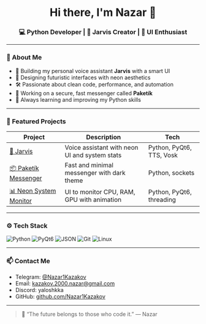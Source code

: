 <h1 align="center">Hi there, I'm Nazar 👋</h1>
<h3 align="center">💻 Python Developer | 🤖 Jarvis Creator | 🧠 UI Enthusiast</h3>

---

### 🧠 About Me

- 🤖 Building my personal voice assistant **Jarvis** with a smart UI
- 🎨 Designing futuristic interfaces with neon aesthetics
- 🛠️ Passionate about clean code, performance, and automation
- 📡 Working on a secure, fast messenger called **Paketík**
- 🚀 Always learning and improving my Python skills

---

### 🚀 Featured Projects

| Project | Description | Tech |
|--------|-------------|------|
| [🤖 Jarvis](https://github.com/Nazar1Kazakov/jarvis) | Voice assistant with neon UI and system stats | Python, PyQt6, TTS, Vosk |
| [📦 Paketík Messenger](https://github.com/Nazar1Kazakov/paketik) | Fast and minimal messenger with dark theme | Python, sockets |
| [📊 Neon System Monitor](https://github.com/Nazar1Kazakov/neon-monitor) | UI to monitor CPU, RAM, GPU with animation | Python, PyQt6, threading |

---

### ⚙️ Tech Stack

![Python](https://img.shields.io/badge/-Python-333?style=for-the-badge&logo=python)
![PyQt6](https://img.shields.io/badge/-PyQt6-333?style=for-the-badge&logo=qt)
![JSON](https://img.shields.io/badge/-JSON-333?style=for-the-badge&logo=json)
![Git](https://img.shields.io/badge/-Git-333?style=for-the-badge&logo=git)
![Linux](https://img.shields.io/badge/-Linux-333?style=for-the-badge&logo=linux)

---

### 📫 Contact Me

- Telegram: [@Nazar1Kazakov](https://t.me/Nazar1Kazakov)
- Email: kazakov.2000.nazar@gmail.com
- Discord: yaloshkka
- GitHub: [github.com/Nazar1Kazakov](https://github.com/Nazar1Kazakov)

---

> 💬 “The future belongs to those who code it.” — Nazar
